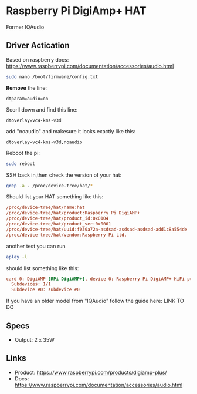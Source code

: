 # Raspberry Pi DigiAmp+ HAT
Former IQAudio

## Driver Actication

Based on raspberry docs: https://www.raspberrypi.com/documentation/accessories/audio.html

```bash
sudo nano /boot/firmware/config.txt
```



**Remove** the line: 
```
dtparam=audio=on
```

Scorll down and find this line:

```
dtoverlay=vc4-kms-v3d
```

add "noaudio" and makesure it looks exactly like this:

```
dtoverlay=vc4-kms-v3d,noaudio
```

Reboot the pi:

```bash
sudo reboot
```
SSH back in,then check the version of your hat:

```bash
grep -a . /proc/device-tree/hat/*
```

Should list your HAT something like this:
```ini
/proc/device-tree/hat/name:hat
/proc/device-tree/hat/product:Raspberry Pi DigiAMP+
/proc/device-tree/hat/product_id:0x0104
/proc/device-tree/hat/product_ver:0x0001
/proc/device-tree/hat/uuid:f030a72a-asdsad-asdsad-asdsad-add1c8a554de
/proc/device-tree/hat/vendor:Raspberry Pi Ltd.
```

another test you can run

```bash
aplay -l  
```

should list something like this:

```ini
card 0: DigiAMP [RPi DigiAMP+], device 0: Raspberry Pi DigiAMP+ HiFi pcm512x-hifi-0 [Raspberry Pi DigiAMP+ HiFi pcm512x-hifi-0]
  Subdevices: 1/1
  Subdevice #0: subdevice #0
```
If you have an older model from "IQAudio" follow the guide here: LINK TO DO



## Specs
- Output: 2 x 35W

## Links
- Product: https://www.raspberrypi.com/products/digiamp-plus/
- Docs: https://www.raspberrypi.com/documentation/accessories/audio.html
